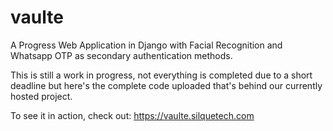 # vaulte
A Progress Web Application in Django with Facial Recognition and Whatsapp OTP as secondary authentication methods.

This is still a work in progress, not everything is completed due to a short deadline but here's the complete code uploaded that's behind our currently hosted project.

To see it in action, check out: https://vaulte.silquetech.com

